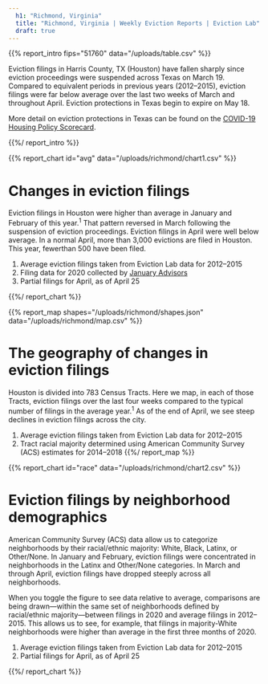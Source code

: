 ```yaml
---
  h1: "Richmond, Virginia"
  title: "Richmond, Virginia | Weekly Eviction Reports | Eviction Lab"
  draft: true
---
```


{{% report_intro fips="51760" data="/uploads/table.csv" %}}

Eviction filings in Harris County, TX (Houston) have fallen sharply since eviction proceedings were suspended across Texas on March 19. Compared to equivalent periods in previous years (2012–2015), eviction filings were far below average over the last two weeks of March and throughout April. Eviction protections in Texas begin to expire on May 18.

More detail on eviction protections in Texas can be found on the [COVID-19 Housing Policy Scorecard](https://evictionlab.org/covid-policy-scorecard/tx/).

{{%/ report_intro %}}


{{% report_chart id="avg" data="/uploads/richmond/chart1.csv" %}}

# Changes in eviction filings
Eviction filings in Houston were higher than average in January and February of this year.<sup>1</sup> That pattern reversed in March following the suspension of eviction proceedings. Eviction filings in April were well below average. In a normal April, more than 3,000 evictions are filed in Houston. This year, fewerthan 500 have been filed.

  1. Average eviction filings taken from Eviction Lab data for 2012–2015  
  2. Filing data for 2020 collected by [January Advisors](https://www.januaryadvisors.com/)
  3. Partial filings for April, as of April 25

{{%/ report_chart %}}


{{% report_map shapes="/uploads/richmond/shapes.json" data="/uploads/richmond/map.csv" %}}

# The geography of changes in eviction filings
Houston is divided into 783 Census Tracts. Here we map, in each of those Tracts, eviction filings over the last four weeks compared to the typical number of filings in the average year.<sup>1</sup> As of the end of April, we see steep declines in eviction filings across the city.

  1. Average eviction filings taken from Eviction Lab data for 2012–2015
  2. Tract racial majority determined using American Community Survey (ACS) estimates for 2014–2018
{{%/ report_map %}}


{{% report_chart id="race" data="/uploads/richmond/chart2.csv" %}}

# Eviction filings by neighborhood demographics

American Community Survey (ACS) data allow us to categorize neighborhoods by their racial/ethnic majority: White, Black, Latinx, or Other/None. In January and February, eviction filings were concentrated in neighborhoods in the Latinx and Other/None categories. In March and through April, eviction filings have dropped steeply across all neighborhoods.

When you toggle the figure to see data relative to average, comparisons are being drawn—within the same set of neighborhoods defined by racial/ethnic majority—between filings in 2020 and average filings in 2012–2015. This allows us to see, for example, that filings in majority-White neighborhoods were higher than average in the first three months of 2020.

  1. Average eviction filings taken from Eviction Lab data for 2012–2015
  2. Partial filings for April, as of April 25

{{%/ report_chart %}}
